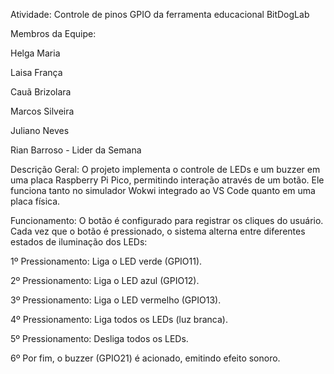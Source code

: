 Atividade: Controle de pinos GPIO da ferramenta educacional BitDogLab  

Membros da Equipe:   

Helga Maria  

Laisa França  

Cauã Brizolara   
 
Marcos Silveira   

Juliano Neves   
 
Rian Barroso - Lider da Semana   

Descrição Geral: 
O projeto implementa o controle de LEDs e um buzzer em uma placa Raspberry Pi Pico, permitindo interação através de um botão. Ele funciona tanto no simulador Wokwi integrado ao VS Code quanto em uma placa física. 

Funcionamento: 
O botão é configurado para registrar os cliques do usuário. Cada vez que o botão é pressionado, o sistema alterna entre diferentes estados de iluminação dos LEDs: 

1º Pressionamento: Liga o LED verde (GPIO11). 

2º Pressionamento: Liga o LED azul (GPIO12). 

3º Pressionamento: Liga o LED vermelho (GPIO13). 

4º Pressionamento: Liga todos os LEDs (luz branca). 

5º Pressionamento: Desliga todos os LEDs. 

6º Por fim, o buzzer (GPIO21) é acionado, emitindo efeito sonoro. 
 
